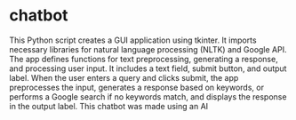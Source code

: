 # chatbot
This Python script creates a GUI application using tkinter. It imports necessary libraries for natural language processing (NLTK) and Google API. The app defines functions for text preprocessing, generating a response, and processing user input. It includes a text field, submit button, and output label. When the user enters a query and clicks submit, the app preprocesses the input, generates a response based on keywords, or performs a Google search if no keywords match, and displays the response in the output label.
This chatbot was made using an AI
